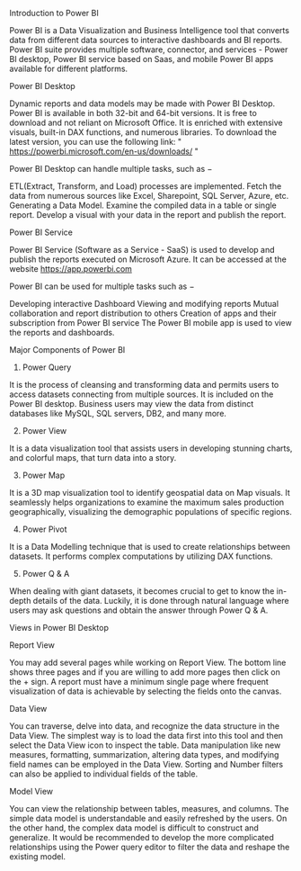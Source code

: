 Introduction to Power BI

Power BI is a Data Visualization and Business Intelligence tool that converts data from different data sources to interactive dashboards and BI reports. Power BI suite provides multiple software, connector, and services - Power BI desktop, Power BI service based on Saas, and mobile Power BI apps available for different platforms. 

Power BI Desktop

Dynamic reports and data models may be made with Power BI Desktop. Power BI is available in both 32-bit and 64-bit versions. It is free to download and not reliant on Microsoft Office. It is enriched with extensive visuals, built-in DAX functions, and numerous libraries. To download the latest version, you can use the following link: " https://powerbi.microsoft.com/en-us/downloads/ "

Power BI Desktop can handle multiple tasks, such as −

ETL(Extract, Transform, and Load) processes are implemented.
Fetch the data from numerous sources like Excel, Sharepoint, SQL Server, Azure, etc.
Generating a Data Model.
Examine the compiled data in a table or single report.
Develop a visual with your data in the report and publish the report.

Power BI Service

Power BI Service (Software as a Service - SaaS) is used to develop and publish the reports executed on Microsoft Azure. It can be accessed at the website https://app.powerbi.com

Power BI can be used for multiple tasks such as −

Developing interactive Dashboard
Viewing and modifying reports
Mutual collaboration and report distribution to others
Creation of apps and their subscription from Power BI service
The Power BI mobile app is used to view the reports and dashboards.


Major Components of Power BI

1. Power Query
   
It is the process of cleansing and transforming data and permits users to access datasets connecting from multiple sources. It is included on the Power BI desktop. Business users may view the data from distinct databases like MySQL, SQL servers, DB2, and many more.

2. Power View
   
It is a data visualization tool that assists users in developing stunning charts, and colorful maps, that turn data into a story.

3. Power Map
 
It is a 3D map visualization tool to identify geospatial data on Map visuals. It seamlessly helps organizations to examine the maximum sales production geographically, visualizing the demographic populations of specific regions.

4. Power Pivot

It is a Data Modelling technique that is used to create relationships between datasets. It performs complex computations by utilizing DAX functions.

5. Power Q & A
   
When dealing with giant datasets, it becomes crucial to get to know the in-depth details of the data. Luckily, it is done through natural language where users may ask questions and obtain the answer through Power Q & A.

Views in Power BI Desktop

Report View

You may add several pages while working on Report View. The bottom line shows three pages and if you are willing to add more pages then click on the + sign. A report must have a minimum single page where frequent visualization of data is achievable by selecting the fields onto the canvas.

Data View

You can traverse, delve into data, and recognize the data structure in the Data View. The simplest way is to load the data first into this tool and then select the Data View icon to inspect the table. Data manipulation like new measures, formatting, summarization, altering data types, and modifying field names can be employed in the Data View. Sorting and Number filters can also be applied to individual fields of the table.

Model View

You can view the relationship between tables, measures, and columns. The simple data model is understandable and easily refreshed by the users. On the other hand, the complex data model is difficult to construct and generalize. It would be recommended to develop the more complicated relationships using the Power query editor to filter the data and reshape the existing model.


